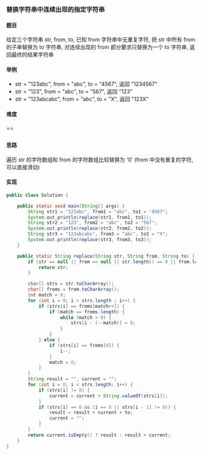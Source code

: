 ### 替换字符串中连续出现的指定字符串

#### 题目
给定三个字符串 str, from, to, 已知 from 字符串中无重复字符, 把 str 中所有 from 的子串替换为 to 字符串, 对连续出现的 from 部分要求只替换为一个 to 字符串, 返回最终的结果字符串

#### 举例
- str = "123abc", from = "abc", to = "4567", 返回 "1234567"
- str = "123", from = "abc", to = "567", 返回 "123"
- str = "123abcabc", from = "abc", to = "X", 返回 "123X"

#### 难度
:star::star:

#### 思路
遍历 str 的字符数组和 from 的字符数组比较替换为 '0' (from 中没有重复的字符, 可以直接滑动)

#### 实现
```java
public class Solution {

    public static void main(String[] args) {
        String str1 = "123abc", from1 = "abc", to1 = "4567";
        System.out.println(replace(str1, from1, to1));
        String str2 = "123", from2 = "abc", to2 = "567";
        System.out.println(replace(str2, from2, to2));
        String str3 = "123abcabc", from3 = "abc", to3 = "X";
        System.out.println(replace(str3, from3, to3));
    }

    public static String replace(String str, String from, String to) {
        if (str == null || from == null || str.length() == 0 || from.length() == 0) {
            return str;
        }

        char[] strs = str.toCharArray();
        char[] froms = from.toCharArray();
        int match = 0;
        for (int i = 0; i < strs.length ; i++) {
            if (strs[i] == froms[match++]) {
                if (match == froms.length) {
                    while (match > 0) {
                        strs[i - (--match)] = 0;
                    }
                }
            } else {
                if (strs[i] == froms[0]) {
                    i--;
                }
                match = 0;
            }
        }
        String result = "", current = "";
        for (int i = 0; i < strs.length; i++) {
            if (strs[i] != 0) {
                current = current + String.valueOf(strs[i]);
            }
            if (strs[i] == 0 && (i == 0 || strs[i - 1] != 0)) {
                result = result + current + to;
                current = "";
            }
        }
        return current.isEmpty() ? result : result + current;
    }
}
```
